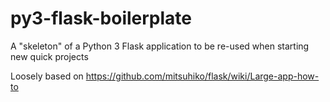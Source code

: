 py3-flask-boilerplate
=====================

A "skeleton" of a Python 3 Flask application to be re-used when starting new quick projects

Loosely based on https://github.com/mitsuhiko/flask/wiki/Large-app-how-to

